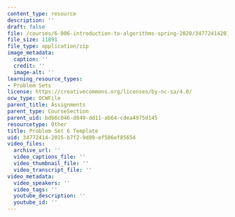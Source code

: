```yaml
---
content_type: resource
description: ''
draft: false
file: /courses/6-006-introduction-to-algorithms-spring-2020/347724142015b7f29d89ef586ef85654_MIT6_006S20_ps6-template.zip
file_size: 11891
file_type: application/zip
image_metadata:
  caption: ''
  credit: ''
  image-alt: ''
learning_resource_types:
- Problem Sets
license: https://creativecommons.org/licenses/by-nc-sa/4.0/
ocw_type: OCWFile
parent_title: Assignments
parent_type: CourseSection
parent_uid: bdb6c046-d849-dd11-ab64-cdea4975d145
resourcetype: Other
title: Problem Set 6 Template
uid: 34772414-2015-b7f2-9d89-ef586ef85654
video_files:
  archive_url: ''
  video_captions_file: ''
  video_thumbnail_file: ''
  video_transcript_file: ''
video_metadata:
  video_speakers: ''
  video_tags: ''
  youtube_description: ''
  youtube_id: ''
---
```

